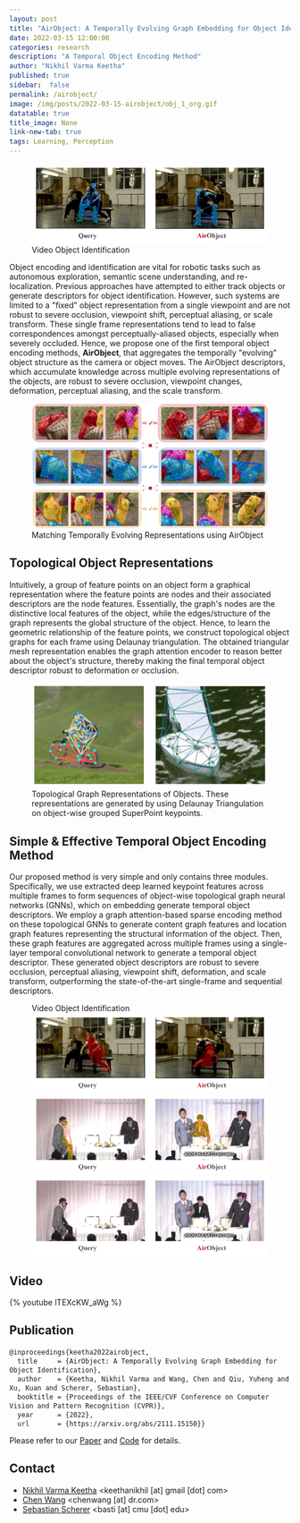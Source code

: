 ```yaml
---
layout: post
title: "AirObject: A Temporally Evolving Graph Embedding for Object Identification"
date: 2022-03-15 12:00:00
categories: research
description: "A Temporal Object Encoding Method"
author: "Nikhil Varma Keetha"
published: true
sidebar:  false
permalink: /airobject/
image: /img/posts/2022-03-15-airobject/obj_1_org.gif
datatable: true
title_image: None
link-new-tab: true
tags: Learning, Perception
---
```


<figure>
    <img src="/img/posts/2022-03-15-airobject/obj_1_org.gif" />
    <figcaption>
       Video Object Identification
    </figcaption>
</figure>

Object encoding and identification are vital for robotic tasks such as autonomous exploration, semantic scene understanding, and re-localization. Previous approaches have attempted to either track objects or generate descriptors for object identification. However, such systems are limited to a "fixed" object representation from a single viewpoint and are not robust to severe occlusion, viewpoint shift, perceptual aliasing, or scale transform. These single frame representations tend to lead to false correspondences amongst perceptually-aliased objects, especially when severely occluded. Hence, we propose one of the first temporal object encoding methods, **AirObject**, that aggregates the temporally "evolving" object structure as the camera or object moves. The AirObject descriptors, which accumulate knowledge across multiple evolving representations of the objects, are robust to severe occlusion, viewpoint changes, deformation, perceptual aliasing, and the scale transform.

<figure>
    <img src="/img/posts/2022-03-15-airobject/overview.jpg" />
    <figcaption>
        Matching Temporally Evolving Representations using AirObject
    </figcaption>
</figure>

## Topological Object Representations

Intuitively, a group of feature points on an object form a graphical representation where the feature points are nodes and their associated descriptors are the node features. Essentially, the graph's nodes are the distinctive local features of the object, while the edges/structure of the graph represents the global structure of the object. Hence, to learn the geometric relationship of the feature points, we construct topological object graphs for each frame using Delaunay triangulation. The obtained triangular mesh representation enables the graph attention encoder to reason better about the object's structure, thereby making the final temporal object descriptor robust to deformation or occlusion.

<figure>
    <img src="/img/posts/2022-03-15-airobject/triangulation.png" />
    <figcaption>
        Topological Graph Representations of Objects. These representations are generated by using Delaunay Triangulation on object-wise grouped SuperPoint keypoints.
    </figcaption>
</figure>

## Simple & Effective Temporal Object Encoding Method

Our proposed method is very simple and only contains three modules. Specifically, we use extracted deep learned keypoint features across multiple frames to form sequences of object-wise topological graph neural networks (GNNs), which on embedding generate temporal object descriptors. We employ a graph attention-based sparse encoding method on these topological GNNs to generate content graph features and location graph features representing the structural information of the object. Then, these graph features are aggregated across multiple frames using a single-layer temporal convolutional network to generate a temporal object descriptor. These generated object descriptors are robust to severe occlusion, perceptual aliasing, viewpoint shift, deformation, and scale transform, outperforming the state-of-the-art single-frame and sequential descriptors.

<figure>
    <figcaption>
       Video Object Identification
    </figcaption>
    <img src="/img/posts/2022-03-15-airobject/obj_2.gif" />
    <img src="/img/posts/2022-03-15-airobject/obj_3.gif" />
    <img src="/img/posts/2022-03-15-airobject/obj_4.gif" />
</figure>

## Video

{% youtube lTEXcKW_aWg %}

## Publication

```
@inproceedings{keetha2022airobject,
  title     = {AirObject: A Temporally Evolving Graph Embedding for Object Identification},
  author    = {Keetha, Nikhil Varma and Wang, Chen and Qiu, Yuheng and Xu, Kuan and Scherer, Sebastian}, 
  booktitle = {Proceedings of the IEEE/CVF Conference on Computer Vision and Pattern Recognition (CVPR)},
  year      = {2022},
  url       = {https://arxiv.org/abs/2111.15150}}
```

Please refer to our [Paper](https://arxiv.org/abs/2111.15150) and [Code](https://github.com/Nik-V9/AirObject) for details.

## Contact

 - [Nikhil Varma Keetha](https://nik-v9.github.io/) <keethanikhil [at] gmail [dot] com>
 - [Chen Wang](https://chenwang.site) <chenwang [at] dr.com>
 - [Sebastian Scherer](http://theairlab.org/team/sebastian/) <basti [at] cmu [dot] edu>
